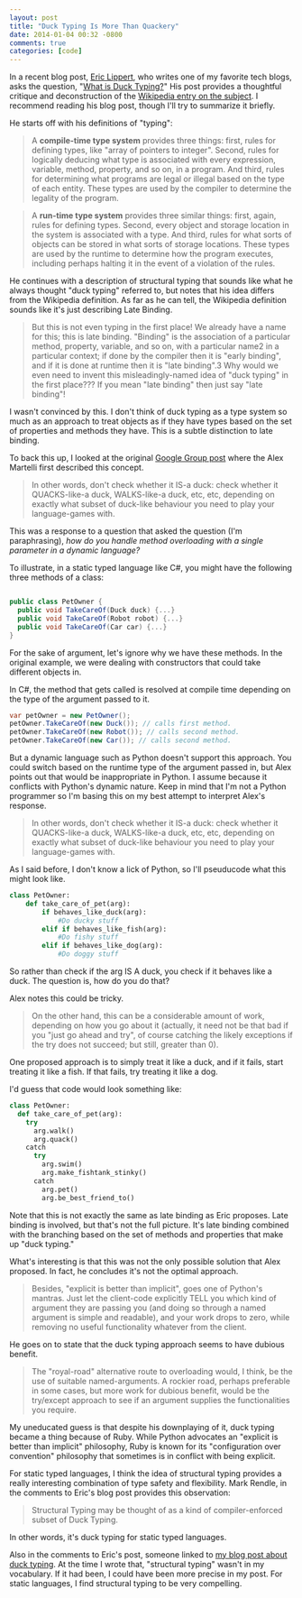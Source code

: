 ```yaml
---
layout: post
title: "Duck Typing Is More Than Quackery"
date: 2014-01-04 00:32 -0800
comments: true
categories: [code]
---
```


In a recent blog post, [Eric Lippert](http://ericlippert.com/), who writes one of my favorite tech blogs, asks the question, "[What is Duck Typing?](http://ericlippert.com/2014/01/02/what-is-duck-typing/)" His post provides a thoughtful critique and deconstruction of the [Wikipedia entry on the subject](http://en.wikipedia.org/wiki/Duck_typing). I recommend reading his blog post, though I'll try to summarize it briefly.

He starts off with his definitions of "typing":

> A __compile-time type system__ provides three things: first, rules for defining types, like "array of pointers to integer". Second, rules for logically deducing what type is associated with every expression, variable, method, property, and so on, in a program. And third, rules for determining what programs are legal or illegal based on the type of each entity. These types are used by the compiler to determine the legality of the program.

> A __run-time type system__ provides three similar things: first, again, rules for defining types. Second, every object and storage location in the system is associated with a type. And third, rules for what sorts of objects can be stored in what sorts of storage locations. These types are used by the runtime to determine how the program executes, including perhaps halting it in the event of a violation of the rules.

He continues with a description of structural typing that sounds like what he always thought "duck typing" referred to, but notes that his idea differs from the Wikipedia definition. As far as he can tell, the Wikipedia definition sounds like it's just describing Late Binding.

> But this is not even typing in the first place! We already have a name for this; this is late binding. "Binding" is the association of a particular method, property, variable, and so on, with a particular name2 in a particular context; if done by the compiler then it is "early binding", and if it is done at runtime then it is "late binding".3 Why would we even need to invent this misleadingly-named idea of "duck typing" in the first place??? If you mean "late binding" then just say "late binding"!

I wasn't convinced by this. I don't think of duck typing as a type system so much as an approach to treat objects as if they have types based on the set of properties and methods they have. This is a subtle distinction to late binding.

To back this up, I looked at the original [Google Group post](https://groups.google.com/forum/?hl=en#!msg/comp.lang.python/CCs2oJdyuzc/NYjla5HKMOIJ) where the Alex Martelli first described this concept.

> In other words, don't check whether it IS-a duck: check whether it QUACKS-like-a duck, WALKS-like-a duck, etc, etc, depending on exactly what subset of duck-like behaviour you need to play your language-games with. 

This was a response to a question that asked the question (I'm paraphrasing), _how do you handle method overloading with a single parameter in a dynamic language?_

To illustrate, in a static typed language like C#, you might have the following three methods of a class:

```csharp

public class PetOwner {
  public void TakeCareOf(Duck duck) {...}
  public void TakeCareOf(Robot robot) {...}
  public void TakeCareOf(Car car) {...}
}
```

For the sake of argument, let's ignore why we have these methods. In the original example, we were dealing with constructors that could take different objects in.

In C#, the method that gets called is resolved at compile time depending on the type of the argument passed to it.

```csharp
var petOwner = new PetOwner();
petOwner.TakeCareOf(new Duck()); // calls first method.
petOwner.TakeCareOf(new Robot()); // calls second method.
petOwner.TakeCareOf(new Car()); // calls second method.
```

But a dynamic language such as Python doesn't support this approach. You could switch based on the runtime type of the argument passed in, but Alex points out that would be inappropriate in Python. I assume because it conflicts with Python's dynamic nature. Keep in mind that I'm not a Python programmer so I'm basing this on my best attempt to interpret Alex's response.

> In other words, don't check whether it IS-a duck: check whether it QUACKS-like-a duck, WALKS-like-a duck, etc, etc, depending on exactly what subset of duck-like behaviour you need to play your language-games with.

As I said before, I don't know a lick of Python, so I'll pseuducode what this might look like.

```python
class PetOwner:
    def take_care_of_pet(arg):
        if behaves_like_duck(arg):
            #Do ducky stuff
        elif if behaves_like_fish(arg):
            #Do fishy stuff
        elif if behaves_like_dog(arg):
            #Do doggy stuff
``` 

So rather than check if the arg IS A duck, you check if it behaves like a duck. The question is, how do you do that?

Alex notes this could be tricky.

> On the other hand, this can be a considerable amount of work, depending on how you go about it (actually, it need not be that bad if you "just go ahead and try", of course catching the likely exceptions if the try does not succeed; but still, greater than 0).

One proposed approach is to simply treat it like a duck, and if it fails, start treating it like a fish. If that fails, try treating it like a dog.

I'd guess that code would look something like:

```python
class PetOwner:
  def take_care_of_pet(arg):
    try
      arg.walk()
      arg.quack()
    catch
      try
        arg.swim()
        arg.make_fishtank_stinky()
      catch
        arg.pet()
        arg.be_best_friend_to()
``` 

Note that this is not exactly the same as late binding as Eric proposes. Late binding is involved, but that's not the full picture. It's late binding combined with the branching based on the set of methods and properties that make up "duck typing."

What's interesting is that this was not the only possible solution that Alex proposed. In fact, he concludes it's not the optimal approach.

> Besides, "explicit is better than implicit", goes one of Python's mantras.  Just let the client-code explicitly TELL you which kind of argument they are passing you (and doing so through a named argument is simple and readable), and your work drops to zero, while removing no useful functionality whatever from the client.

He goes on to state that the duck typing approach seems to have dubious benefit.

> The "royal-road" alternative route to overloading would, I think, be the use of suitable named-arguments.  A rockier road, perhaps preferable in some cases, but more work for dubious benefit, would be the try/except approach to see if an argument supplies the functionalities you require.

My uneducated guess is that despite his downplaying of it, duck typing became a thing because of Ruby. While Python advocates an "explicit is better than implicit" philosophy, Ruby is known for its "configuration over convention" philosophy that sometimes is in conflict with being explicit.

For static typed languages, I think the idea of structural typing provides a really interesting combination of type safety and flexibility. Mark Rendle, in the comments to Eric's blog post provides this observation:

> Structural Typing may be thought of as a kind of compiler-enforced subset of Duck Typing.

In other words, it's duck typing for static typed languages.

Also in the comments to Eric's post, someone linked to [my blog post about duck typing](http://haacked.com/archive/2007/08/19/why-duck-typing-matters-to-c-developers.aspx/). At the time I wrote that, "structural typing" wasn't in my vocabulary. If it had been, I could have been more precise in my post. For static languages, I find structural typing to be very compelling.
 